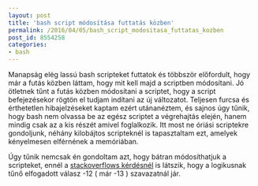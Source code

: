 ```yaml
---
layout: post
title: 'bash script módosítása futtatás közben'
permalink: /2016/04/05/bash_script_modositasa_futtatas_kozben
post_id: 8554258
categories: 
- bash
---
```


Manapság elég lassú bash scripteket futtatok és többször előfordult, hogy már a futás közben láttam, hogy mit kell majd a scriptben módosítani. Jó ötletnek tűnt a futás közben módosítani a scriptet, hogy a script befejezésekor rögtön el tudjam indítani az új változatot. Teljesen furcsa és érthetetlen hibajelzéseket kaptam ezért utánanéztem, és sajnos úgy tűnik, hogy bash nem olvassa be az egész scriptet a végrehajtás elején, hanem mindig csak az a kis részét amivel foglalkozik. Itt most ne óriási scriptekre gondoljunk, néhány kilobájtos scripteknél is tapasztaltam ezt, amelyek kényelmesen elférnének a memóriában.

Úgy tűnik nemcsak én gondoltam azt, hogy bátran módosíthatjuk a scripteket, ennél a 
[stackoverflows kérdésnél](http://stackoverflow.com/q/3398258/21348) is látszik, hogy a logikusnak tűnő elfogadott válasz -12 ( már -13 ) szavazatnál jár.